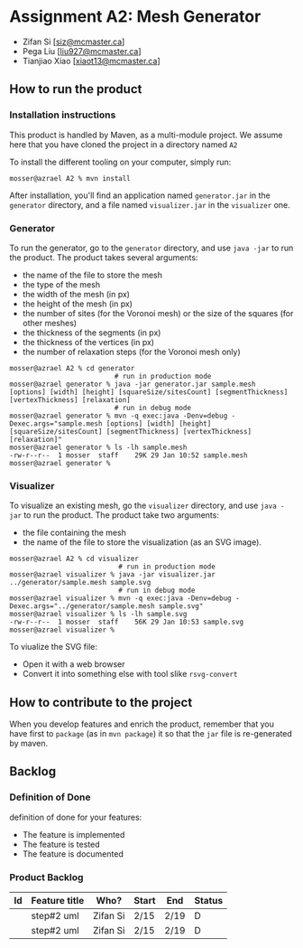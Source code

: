 # Assignment A2: Mesh Generator

- Zifan Si [siz@mcmaster.ca]
- Pega Liu [liu927@mcmaster.ca]
- Tianjiao Xiao [xiaot13@mcmaster.ca]

## How to run the product

### Installation instructions

This product is handled by Maven, as a multi-module project. We assume here that you have cloned the project in a
directory named `A2`

To install the different tooling on your computer, simply run:

```
mosser@azrael A2 % mvn install
```

After installation, you'll find an application named `generator.jar` in the `generator` directory, and a file
named `visualizer.jar` in the `visualizer` one.

### Generator

To run the generator, go to the `generator` directory, and use `java -jar` to run the product. The product takes several
arguments:

- the name of the file to store the mesh
- the type of the mesh
- the width of the mesh (in px)
- the height of the mesh (in px)
- the number of sites (for the Voronoi mesh) or the size of the squares (for other meshes)
- the thickness of the segments (in px)
- the thickness of the vertices (in px)
- the number of relaxation steps (for the Voronoi mesh only)

```
mosser@azrael A2 % cd generator 
                          # run in production mode
mosser@azrael generator % java -jar generator.jar sample.mesh [options] [width] [height] [squareSize/sitesCount] [segmentThickness] [vertexThickness] [relaxation]
                          # run in debug mode 
mosser@azrael generator % mvn -q exec:java -Denv=debug -Dexec.args="sample.mesh [options] [width] [height] [squareSize/sitesCount] [segmentThickness] [vertexThickness] [relaxation]"
mosser@azrael generator % ls -lh sample.mesh
-rw-r--r--  1 mosser  staff    29K 29 Jan 10:52 sample.mesh
mosser@azrael generator % 
```

### Visualizer

To visualize an existing mesh, go the `visualizer` directory, and use `java -jar` to run the product. The product take
two arguments:

- the file containing the mesh
- the name of the file to store the visualization (as an SVG image).

```
mosser@azrael A2 % cd visualizer 
                           # run in production mode
mosser@azrael visualizer % java -jar visualizer.jar ../generator/sample.mesh sample.svg
                           # run in debug mode
mosser@azrael visualizer % mvn -q exec:java -Denv=debug -Dexec.args="../generator/sample.mesh sample.svg"
mosser@azrael visualizer % ls -lh sample.svg
-rw-r--r--  1 mosser  staff    56K 29 Jan 10:53 sample.svg
mosser@azrael visualizer %
```

To viualize the SVG file:

- Open it with a web browser
- Convert it into something else with tool slike `rsvg-convert`

## How to contribute to the project

When you develop features and enrich the product, remember that you have first to `package` (as in `mvn package`) it so
that the `jar` file is re-generated by maven.

## Backlog

### Definition of Done

definition of done for your features:

- The feature is implemented
- The feature is tested
- The feature is documented

### Product Backlog

| Id | Feature title | Who? | Start | End | Status |
|:--:|---------------|------|-------|-----|--------|
| | step#2 uml | Zifan Si | 2/15 | 2/19 | D |
| | step#2 uml | Zifan Si | 2/15 | 2/19 | D |


